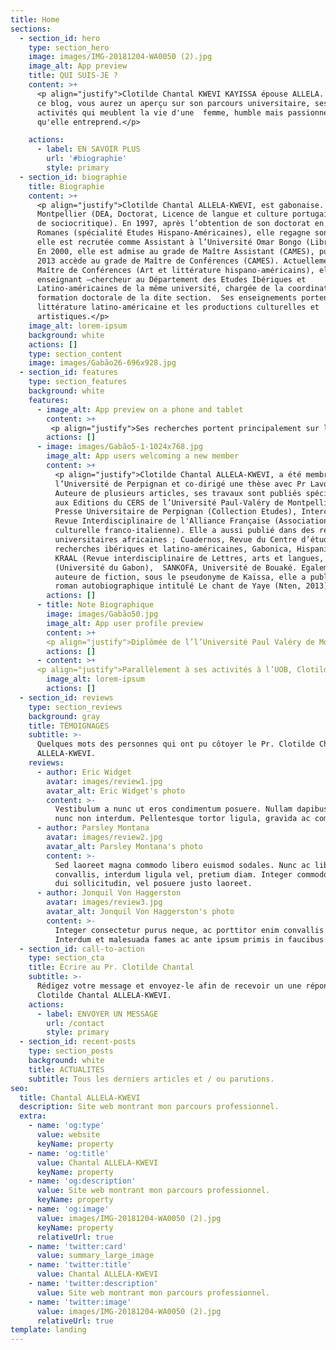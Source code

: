 ```yaml
---
title: Home
sections:
  - section_id: hero
    type: section_hero
    image: images/IMG-20181204-WA0050 (2).jpg
    image_alt: App preview
    title: QUI SUIS-JE ?
    content: >+
      <p align="justify">Clotilde Chantal KWEVI KAYISSA épouse ALLELA. A travers
      ce blog, vous aurez un aperçu sur son parcours universitaire, ses
      activités qui meublent la vie d'une  femme, humble mais passionnée par ce
      qu'elle entreprend.</p>

    actions:
      - label: EN SAVOIR PLUS
        url: '#biographie'
        style: primary
  - section_id: biographie
    title: Biographie
    content: >+
      <p align="justify">Clotilde Chantal ALLELA-KWEVI, est gabonaise. Elle a fait ses études supérieures à Libreville (Licence), Perpignan (Maîtrise),
      Montpellier (DEA, Doctorat, Licence de langue et culture portugaises, DU
      de sociocritique). En 1997, après l’obtention de son doctorat en Etudes
      Romanes (spécialité Etudes Hispano-Américaines), elle regagne son pays où
      elle est recrutée comme Assistant à l’Université Omar Bongo (Libreville).
      En 2000, elle est admise au grade de Maître Assistant (CAMES), puis en
      2013 accède au grade de Maître de Conférences (CAMES). Actuellement,
      Maître de Conférences (Art et littérature hispano-américains), elle est
      enseignant –chercheur au Département des Etudes Ibériques et
      Latino-américaines de la même université, chargée de la coordination de la
      formation doctorale de la dite section.  Ses enseignements portent sur la
      littérature latino-américaine et les productions culturelles et
      artistiques.</p>
    image_alt: lorem-ipsum
    background: white
    actions: []
    type: section_content
    image: images/Gabão26-696x928.jpg
  - section_id: features
    type: section_features
    background: white
    features:
      - image_alt: App preview on a phone and tablet
        content: >+
         <p align="justify">Ses recherches portent principalement sur la poétique de l’appareil paratextuel, l’écriture de la marge, la mise en rapport entre les genres littéraires (novela testimonio) /gender studies (féminisme), le questionnement autour des identités des noir-e-s et afro-descendants dans la littérature. Critique de l’art, elle interroge dans une perspective sociocritique l’objet culturel (support imagé/filmique, art-peinture), afin de rendre visible la présence africaine dans la construction des identités en Amérique Latine. Elle a pris part à de nombreux colloques internationaux au titre de chercheure associée, en France (Perpignan, Orléans), en Amérique du Nord (Howard University, UQAM), en tant que professeure invitée en Amérique Latine (Guadalajara, Chapala) Brasilia (Brésil) et en Afrique (Côte d’Ivoire). Parallèlement à ses activités à l’UOB, Clotilde Chantal ALLELA a été Directrice Générale (2006-2019) de l’Institut des Sciences de l’Organisation (IUSO) de Libreville, un établissement de l’enseignement supérieur spécialisé dans les métiers du tertiaire. Cette haute fonction académique lui aura permis de contribuer à des réformes pédagogiques en vue de l’amélioration de l’offre de formation universitaire au Gabon, tout en consolidant les programmes des cycles supérieurs (Licence, Master) dans des filières telles que le Management des organisations, les Carrières Juridiques, l’Information et la communication, les carrières d’Assistant Manager…etc.</p>
        actions: []
      - image: images/Gabão5-1-1024x768.jpg
        image_alt: App users welcoming a new member
        content: >+
          <p align="justify">Clotilde Chantal ALLELA-KWEVI, a été membre des jurys de thèse à
          l’Université de Perpignan et co-dirigé une thèse avec Pr Lavou.
          Auteure de plusieurs articles, ses travaux sont publiés spécialement
          aux Editions du CERS de l’Université Paul-Valéry de Montpellier,
          Presse Universitaire de Perpignan (Collection Etudes), Interculturel,
          Revue Interdisciplinaire de l'Alliance Française (Association
          culturelle franco-italienne). Elle a aussi publié dans des revues
          universitaires africaines ; Cuadernos, Revue du Centre d’études et de
          recherches ibériques et latino-américaines, Gabonica, Hispanitas,
          KRAAL (Revue interdisciplinaire de Lettres, arts et langues,
          (Université du Gabon),  SANKOFA, Université de Bouaké. Egalement
          auteure de fiction, sous le pseudonyme de Kaïssa, elle a publié un
          roman autobiographique intitulé Le chant de Yaye (Nten, 2013).</p>
        actions: []
      - title: Note Biographique
        image: images/Gabão50.jpg
        image_alt: App user profile preview
        content: >+
        <p align="justify">Diplômée de l’l’Université Paul Valéry de Montpellier III et Maître de Conférences (CAMES) en Art et Littérature hispano-américaines, Clotilde-Chantal KWEVI-KAYISSA (ép.) ALLELA est titulaire d’un Doctorat NR en Etudes Romanes (option Hispano-américain), d’une Licence en Langue et culture portugaises et d’un D.U en théorie littéraire Sociocritique. Elle est enseignant-chercheure à l’Université Omar Bongo de Libreville depuis 1997.Membre-collaboratrice, depuis plusieurs années de l’Institut International de Sociocritique (ISIM) fondé et dirigé par le Pr Edmond Cros, elle est chercheure-associée affiliée au GRENAL (Groupe de Recherche et d’Etudes des Noir-e-s en Amérique Latine. Ses enseignements, à l’instar de ses recherches, portent sur la littérature hispano-américaine, qu’elle aborde dans une perspective sociocritique, en privilégiant la relation entre les pratiques discursives émergeant des productions littéraires et les productions culturelles (art, peinture, iconographie) du monde hispano-américain contemporain. Au sein du Département d’Etudes Ibériques et Latino-américaines de l’Université Omar Bongo de Libreville, elle a été Responsable des Masters de recherche (2013-2019) et actuellement Responsable de la Formation Doctorale. Outre les enseignements spécialisés, elle a animé des séminaires d’épistémologie et de méthodologie de Recherche. Ce qui lui a permis de développer des programmes dans les champs disciplinaires privilégiant l’analyse des supports imagés (peinture, art, iconographie) et filmiques.</p>
        actions: []
      - content: >+
      <p align="justify">Parallèlement à ses activités à l’UOB, Clotilde Chantal ALLELA a été Directrice Générale (2006-2019) de l’Institut des Sciences de l’Organisation (IUSO) de Libreville, un établissement de l’enseignement supérieur spécialisé dans les métiers du tertiaire. Cette haute fonction académique lui aura permis de contribuer à des réformes pédagogiques en vue de l’amélioration de l’offre de formation universitaire au Gabon, tout en consolidant les programmes des cycles supérieurs Licence, Master dans des filières telles que le Management des organisations, les Carrières Juridiques, l’Information et la communication, les carrières d’Assistant Manager…etc. Auteure de plusieurs articles, ses travaux sont publiés spécialement aux Editions du CERS de l’Université Paul-Valéry de Montpellier, Presse Universitaire de Perpignan (Collection Etudes), *Interculturel*, Revue Interdisciplinaire de l'Alliance Française (Association culturelle franco-italienne). Elle a aussi publié dans des revues universitaires africaines; *Cuadernos*, Revue du Centre d’études et de recherches ibériques et latino-américaines, *Gabonica*, Hispanitas, *KRAAL* (Revue interdisciplinaire de Lettres, arts et langues, (Université du Gabon), *SANKOFA*, Université de Bouaké. Egalement auteure de fiction, Clotilde-Chantal Kwevi Kayissa (Allela) a publié un roman autobiographique intitulé *Le chant de Yaye* (Nten, 2013).</p>
        image_alt: lorem-ipsum
        actions: []
  - section_id: reviews
    type: section_reviews
    background: gray
    title: TÉMOIGNAGES
    subtitle: >-
      Quelques mots des personnes qui ont pu côtoyer le Pr. Clotilde Chantal
      ALLELA-KWEVI.
    reviews:
      - author: Eric Widget
        avatar: images/review1.jpg
        avatar_alt: Eric Widget's photo
        content: >-
          Vestibulum a nunc ut eros condimentum posuere. Nullam dapibus quis
          nunc non interdum. Pellentesque tortor ligula, gravida ac commodo eu.</p>
      - author: Parsley Montana
        avatar: images/review2.jpg
        avatar_alt: Parsley Montana's photo
        content: >-
          Sed laoreet magna commodo libero euismod sodales. Nunc ac libero
          convallis, interdum ligula vel, pretium diam. Integer commodo sem at
          dui sollicitudin, vel posuere justo laoreet.
      - author: Jonquil Von Haggerston
        avatar: images/review3.jpg
        avatar_alt: Jonquil Von Haggerston's photo
        content: >-
          Integer consectetur purus neque, ac porttitor enim convallis vitae.
          Interdum et malesuada fames ac ante ipsum primis in faucibus.
  - section_id: call-to-action
    type: section_cta
    title: Écrire au Pr. Clotilde Chantal
    subtitle: >-
      Rédigez votre message et envoyez-le afin de recevoir un une réponse du Pr.
      Clotilde Chantal ALLELA-KWEVI. 
    actions:
      - label: ENVOYER UN MESSAGE
        url: /contact
        style: primary
  - section_id: recent-posts
    type: section_posts
    background: white
    title: ACTUALITES
    subtitle: Tous les derniers articles et / ou parutions.
seo:
  title: Chantal ALLELA-KWEVI
  description: Site web montrant mon parcours professionnel.
  extra:
    - name: 'og:type'
      value: website
      keyName: property
    - name: 'og:title'
      value: Chantal ALLELA-KWEVI
      keyName: property
    - name: 'og:description'
      value: Site web montrant mon parcours professionnel.
      keyName: property
    - name: 'og:image'
      value: images/IMG-20181204-WA0050 (2).jpg
      keyName: property
      relativeUrl: true
    - name: 'twitter:card'
      value: summary_large_image
    - name: 'twitter:title'
      value: Chantal ALLELA-KWEVI
    - name: 'twitter:description'
      value: Site web montrant mon parcours professionnel.
    - name: 'twitter:image'
      value: images/IMG-20181204-WA0050 (2).jpg
      relativeUrl: true
template: landing
---
```

